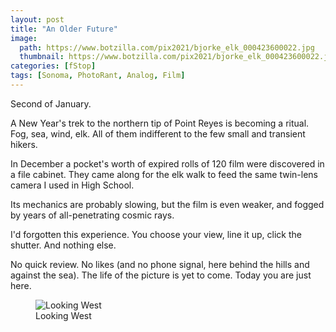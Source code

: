 ```yaml
---
layout: post
title: "An Older Future"
image:
  path: https://www.botzilla.com/pix2021/bjorke_elk_000423600022.jpg
  thumbnail: https://www.botzilla.com/pix2021/bjorke_elk_000423600022.jpg
categories: [fStop]
tags: [Sonoma, PhotoRant, Analog, Film]
---
```


Second of January.

A New Year's trek to the northern tip of Point Reyes is becoming a ritual. Fog, sea, wind, elk. All of them indifferent to the few small and transient hikers.

<!--more-->

In December a pocket's worth of expired rolls of 120 film were discovered in a file cabinet. They came along for the elk walk to feed the same twin-lens camera I used in High School. 

Its mechanics are probably slowing, but the film is even weaker, and fogged by years of all-penetrating cosmic rays.

I'd forgotten this experience. You choose your view, line it up, click the shutter. And nothing else.

No quick review. No likes (and no phone signal, here behind the hills and against the sea). The life of the picture is yet to come. Today you are just here.

<figure class="align-center">
<img alt="Looking West" src="https://botzilla.com/pix2021/bjorke_newyear_000332520012.jpg">
<figcaption>Looking West</figcaption>
</figure>


